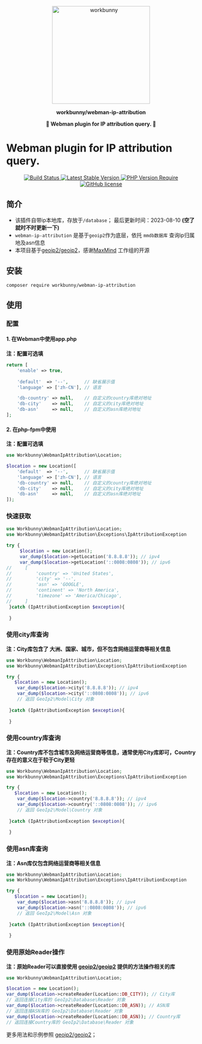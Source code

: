 <p align="center"><img width="260px" src="https://chaz6chez.cn/images/workbunny-logo.png" alt="workbunny"></p>

**<p align="center">workbunny/webman-ip-attribution</p>**

**<p align="center">🐇  Webman plugin for IP attribution query. 🐇</p>**

# Webman plugin for IP attribution query.

<div align="center">
    <a href="https://github.com/workbunny/webman-ip-attribution/actions">
        <img src="https://github.com/workbunny/webman-ip-attribution/actions/workflows/CI.yml/badge.svg" alt="Build Status">
    </a>
    <a href="https://github.com/workbunny/webman-ip-attribution/releases">
        <img alt="Latest Stable Version" src="https://badgen.net/packagist/v/workbunny/webman-ip-attribution/latest">
    </a>
    <a href="https://github.com/workbunny/webman-ip-attribution/blob/main/composer.json">
        <img alt="PHP Version Require" src="https://badgen.net/packagist/php/workbunny/webman-ip-attribution">
    </a>
    <a href="https://github.com/workbunny/webman-ip-attribution/blob/main/LICENSE">
        <img alt="GitHub license" src="https://badgen.net/packagist/license/workbunny/webman-ip-attribution">
    </a>
</div>


## 简介

- 该插件自带ip本地库，存放于`/database`； 最后更新时间：2023-08-10 **(空了就时不时更新一下)**
- `webman-ip-attribution` 是基于`geoip2`作为底层，依托 `mmdb数据库` 查询ip归属地及asn信息
- 本项目基于[geoip2/geoip2](https://github.com/maxmind/GeoIP2-php)，感谢[MaxMind](https://github.com/maxmind) 工作组的开源

## 安装
```shell
composer require workbunny/webman-ip-attribution
```
## 使用

### 配置

#### 1. 在Webman中使用app.php

**注：配置可选填**

```php
return [
    'enable' => true,
    
    'default'  => '--',      // 缺省展示值
    'language' => ['zh-CN'], // 语言

    'db-country' => null,    // 自定义的country库绝对地址
    'db-city'    => null,    // 自定义的city库绝对地址
    'db-asn'     => null,    // 自定义的asn库绝对地址
];
```

#### 2. 在php-fpm中使用

**注：配置可选填**

```php
use Workbunny\WebmanIpAttribution\Location;

$location = new Location([
    'default'  => '--',      // 缺省展示值
    'language' => ['zh-CN'], // 语言
    'db-country' => null,    // 自定义的country库绝对地址
    'db-city'    => null,    // 自定义的city库绝对地址
    'db-asn'     => null,    // 自定义的asn库绝对地址
]);
```

### 快速获取
```php
use Workbunny\WebmanIpAttribution\Location;
use Workbunny\WebmanIpAttribution\Exceptions\IpAttributionException

try {
     $location = new Location();
     var_dump($location->getLocation('8.8.8.8')); // ipv4
     var_dump($location->getLocation('::0808:0808')); // ipv6
//     [
//         'country' => 'United States',
//         'city' => '--',
//         'asn' => 'GOOGLE',
//         'continent' => 'North America',
//         'timezone' => 'America/Chicago',
//     ]
 }catch (IpAttributionException $exception){
 
 }
```

### 使用city库查询

**注：City库包含了 大洲、国家、城市，但不包含网络运营商等相关信息**

```php
use Workbunny\WebmanIpAttribution\Location;
use Workbunny\WebmanIpAttribution\Exceptions\IpAttributionException

try {
   $location = new Location();
    var_dump($location->city('8.8.8.8')); // ipv4
    var_dump($location->city('::0808:0808')); // ipv6
    // 返回 GeoIp2\Model\City 对象
    
 }catch (IpAttributionException $exception){
 
 }
```

### 使用country库查询

**注：Country库不包含城市及网络运营商等信息，通常使用City库即可，Country存在的意义在于较于City更轻**

```php
use Workbunny\WebmanIpAttribution\Location;
use Workbunny\WebmanIpAttribution\Exceptions\IpAttributionException

try {
   $location = new Location();
    var_dump($location->country('8.8.8.8')); // ipv4
    var_dump($location->country('::0808:0808')); // ipv6
    // 返回 GeoIp2\Model\Country 对象
    
 }catch (IpAttributionException $exception){
 
 }
```

### 使用asn库查询

**注：Asn库仅包含网络运营商等相关信息**

```php
use Workbunny\WebmanIpAttribution\Location;
use Workbunny\WebmanIpAttribution\Exceptions\IpAttributionException

try {
   $location = new Location();
    var_dump($location->asn('8.8.8.8')); // ipv4
    var_dump($location->asn('::0808:0808')); // ipv6
    // 返回 GeoIp2\Model\Asn 对象
    
 }catch (IpAttributionException $exception){
 
 }
```

### 使用原始Reader操作

**注：原始Reader可以直接使用 [geoip2/geoip2](https://github.com/maxmind/GeoIP2-php) 提供的方法操作相关的库**

```php
use Workbunny\WebmanIpAttribution\Location;

$location = new Location();
var_dump($location->createReader(Location::DB_CITY)); // City库
// 返回连接City库的 GeoIp2\Database\Reader 对象
var_dump($location->createReader(Location::DB_ASN)); // ASN库
// 返回连接ASN库的 GeoIp2\Database\Reader 对象   
var_dump($location->createReader(Location::DB_ASN)); // Country库
// 返回连接Country库的 GeoIp2\Database\Reader 对象
```

更多用法和示例参照 [geoip2/geoip2](https://github.com/maxmind/GeoIP2-php)；
